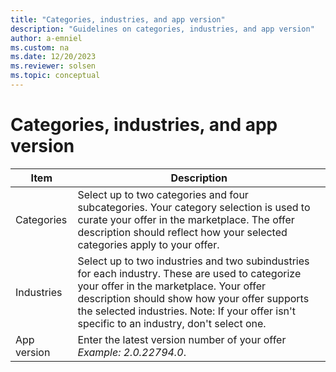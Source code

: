 ```yaml
---
title: "Categories, industries, and app version"
description: "Guidelines on categories, industries, and app version"
author: a-emniel
ms.custom: na
ms.date: 12/20/2023
ms.reviewer: solsen
ms.topic: conceptual
---
```


# Categories, industries, and app version

| Item| Description |
|-------------|--------------|
|Categories | Select up to two categories and four subcategories. Your category selection is used to curate your offer in the marketplace. The offer description should reflect how your selected categories apply to your offer. |
Industries | Select up to two industries and two subindustries for each industry. These are used to categorize your offer in the marketplace. Your offer description should show how your offer supports the selected industries. Note: If your offer isn't specific to an industry, don't select one.|
App version| Enter the latest version number of your offer *Example:* *2.0.22794.0*. |
